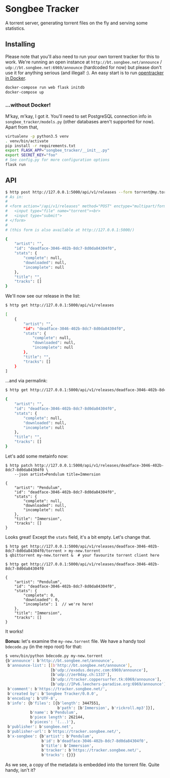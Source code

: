 # Songbee Tracker

A torrent server, generating torrent files on the fly and serving some statistics.


## Installing

Please note that you'll also need to run your own torrent tracker for this to work. We're running an open instance at `http://bt.songbee.net/announce` / `udp://bt.songbee.net:6969/announce` (hardcoded for now) but please don't use it for anything serious (and illegal! :). An easy start is to run [opentracker in Docker](https://github.com/Lednerb/opentracker-docker).

```bash
docker-compose run web flask initdb
docker-compose up
```

### ...without Docker!

M'kay, m'kay, I got it. You'll need to set PostgreSQL connection info in `songbee_tracker/models.py` (other databases aren't supported for now). Apart from that,

```bash
virtualenv -p python3.5 venv
. venv/bin/activate
pip install -r requirements.txt
export FLASK_APP="songbee_tracker/__init__.py"
export SECRET_KEY="foo"
# See config.py for more configuration options
flask run
```


## API

```bash
$ http post http://127.0.0.1:5000/api/v1/releases --form torrent@my.torrent
# As in:
#
# <form action="/api/v1/releases" method="POST" enctype="multipart/form-data">
#   <input type="file" name="torrent"><br>
#   <input type="submit">
# </form>
#
# (this form is also available at http://127.0.0.1:5000/)

{
    "artist": "", 
    "id": "deadface-3046-402b-8dc7-8d0da84304f0", 
    "stats": {
        "complete": null, 
        "downloaded": null, 
        "incomplete": null
    }, 
    "title": "", 
    "tracks": []
}
```

We'll now see our release in the list:

```bash
$ http get http://127.0.0.1:5000/api/v1/releases

[
    {
        "artist": "", 
        "id": "deadface-3046-402b-8dc7-8d0da84304f0", 
        "stats": {
            "complete": null, 
            "downloaded": null, 
            "incomplete": null
        }, 
        "title": "", 
        "tracks": []
    }
]
```

...and via permalink:

```bash
$ http get http://127.0.0.1:5000/api/v1/releases/deadface-3046-402b-8dc7-8d0da84304f0

{
    "artist": "", 
    "id": "deadface-3046-402b-8dc7-8d0da84304f0", 
    "stats": {
        "complete": null, 
        "downloaded": null, 
        "incomplete": null
    }, 
    "title": "", 
    "tracks": []
}
```

Let's add some metainfo now:

```
$ http patch http://127.0.0.1:5000/api/v1/releases/deadface-3046-402b-8dc7-8d0da84304f0 \
    --json artist=Pendulum title=Immersion

{
    "artist": "Pendulum", 
    "id": "deadface-3046-402b-8dc7-8d0da84304f0", 
    "stats": {
        "complete": null, 
        "downloaded": null, 
        "incomplete": null
    }, 
    "title": "Immersion", 
    "tracks": []
}
```

Looks great! Except the `stats` field, it's a bit empty. Let's change that.

```
$ http get http://127.0.0.1:5000/api/v1/releases/deadface-3046-402b-8dc7-8d0da84304f0/torrent > my-new.torrent
$ qbittorrent my-new.torrent &  # your favourite torrent client here

$ http get http://127.0.0.1:5000/api/v1/releases/deadface-3046-402b-8dc7-8d0da84304f0

{
    "artist": "Pendulum", 
    "id": "deadface-3046-402b-8dc7-8d0da84304f0", 
    "stats": {
        "complete": 0, 
        "downloaded": 0, 
        "incomplete": 1  // we're here!
    }, 
    "title": "Immersion", 
    "tracks": []
}
```

It works!

**Bonus:** let's examine the `my-new.torrent` file. We have a handy tool `bdecode.py` (in the repo root) for that:

```bash
$ venv/bin/python bdecode.py my-new.torrent
{b'announce': b'http://bt.songbee.net/announce',
 b'announce-list': [[b'http://bt.songbee.net/announce'],
                    [b'udp://exodus.desync.com:6969/announce'],
                    [b'udp://zer0day.ch:1337'],
                    [b'udp://tracker.coppersurfer.tk:6969/announce'],
                    [b'udp://IPv6.leechers-paradise.org:6969/announce']],
 b'comment': b'https://tracker.songbee.net/',
 b'created by': b'Songbee Tracker/0.0.0',
 b'encoding': b'UTF-8',
 b'info': {b'files': [{b'length': 3447551,
                       b'path': [b'Immersion', b'rickroll.mp3']}],
           b'name': b'Pendulum',
           b'piece length': 262144,
           b'pieces': '(...)'},
 b'publisher': b'songbee.net',
 b'publisher-url': b'https://tracker.songbee.net/',
 b'x-songbee': {b'artist': b'Pendulum',
                b'id': b'deadface-3046-402b-8dc7-8d0da84304f0',
                b'title': b'Immersion',
                b'tracker': b'https://tracker.songbee.net/',
                b'tracks': {}}}
```

As we see, a copy of the metadata is embedded into the torrent file. Quite handy, isn't it?